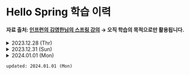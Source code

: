 # Hello Spring 학습 이력
#### 자료 출처: <a href="https://www.inflearn.com/course/%EC%8A%A4%ED%94%84%EB%A7%81-%EC%9E%85%EB%AC%B8-%EC%8A%A4%ED%94%84%EB%A7%81%EB%B6%80%ED%8A%B8">인프런의 김영한님의 스프링 강의</a> → 오직 학습의 목적으로만 활용됩니다.

<details>
<summary>2023.12.28 (Thr)</summary>
<ul>
<li>
<details>
    <summary>Spring boot libraries</summary>

- spring-boot-starter-web
    - spring-boot-start-tomcat: 톰캣 웹 서버
    - spring-webmvc: 스프링 웹 MVC
  - spring-boot-starter-thymeleaf: 템플릿 엔진 (View)
  - spring-boot-starter
      - spring-boot
          - spring-core
      - spring-boot-starter-logging
          - 콘솔이 아닌 로그로 관리하는 것이 중요 에러를 그룹화 하는 등 사용성이 좋다
          - logback (slf4j를 구현한 기능 느낌)
          - slf4j (인터페이스)

<br />

- spring-boot-starter-test: 테스트 라이브러리
    - junit: 테스트 프레임워크
        - 버전 넘어가는 중 : 4 → 5
    - mockito: 목 라이브러리
    - assertj: 테스트 코드를 좀 더 편하게 작성하게 도와주는 라이브러리
    - spring-test: 스프링 통합 테스트 지원

<hr />

</details>
</li>
        
<!-- li 태그 구분을 위한 주석  -->

<li>
<details>
<summary>welcome page & template 엔진 동작 방식</summary>

- 배운 점
    - `src/main/java/프로젝트 경로`에 controller 패키지를 생성하면 스프링에서 컨트롤러가 필요할 때 알아서 이 쪽을 바라본다
    - 컨트롤러에서 ui 패키지의 model 객체와 반환 String 값을 viewResolver로 전달 <br />
      → 반환 값을 따라 올바른 html 파일을 추적하고, 필요한 템플릿 변수를 Model 객체에서 탐색
      → 최종적으로, html 파일로 변환한 이후 톰캣 서버를 거쳐 웹 브라우저에 반환


- 과정
    - 타임 리프 템플릿의 기본적인 활용과 동작 방식을 이해하기 위해 임의로 Get 관련 컨트롤러를 생성
    - `resources/templates` 하위에 위의 컨트롤러에서 반환하는 String 값에 맞게 html 파일을 생성
    - url 경로 따라서 가보니 생성한 welcome page 확인!
    - 동작 방식 흐름도 ↓
    - <img width="1000" alt="동작 방식" src="https://github.com/Moon-GD/java-spring/assets/74173976/890e5ebd-e9d8-47ce-89f3-593817e4f9cb" />

<hr />
    
</details>        
</li>

<!-- li 태그 구분을 위한 주석  -->

<li>

<details>
<summary>CLI build & run build file</summary>

- 우선, FE 전용으로 썼던 PC라 Java 기본 설정이 잘 되어 있지 않았는데 아래의 과정으로 JAVA_HOME을 올바르게 바라보도록 설정했다
- build 할 때 java 경로 따라가야 하기 때문에 올바르게 설정하지 않으면 아래의 오류 메세지가 출력됨
- <details>
    <summary>Java 경로 관련 오류 메세지 보기</summary>

    ```bash
      "ERROR: JAVA_HOME is set to an invalid directory: '올바르지 못한 경로'. 
      Please set the JAVA_HOME variable in your environment to match the location of your Java installation."
    ```
  </details>
- <details>
    <summary>해결 방법</summary>

  ```shell
      # JAVA_HOME 경로 확인  
      $  /usr/libexec/java_home
  
      # .zshrc 파일에 반영하기 위해 이동
      $ cd ~/.zshrc
  
      # .zshrc 파일 JAVA 쪽 설정에 아래 내용 추가
      export JAVA_HOME=JAVA_HOME 경로
  
      # 터미널에 .zshrc 파일 변경 사항 즉시 반영
      $ source ~/.zshrc
    ```
   </details>

- build 방법
  ```shell
  # build 대상이 되는 스프링 프로젝트의 루트에서
  
  # build
  $ ./gradlew build
  
  # 빌드되면 build 폴더가 생성됨
  
  # jar 파일 실행
  $ java -jar ./build/libs/jar 파일
  
  # ❗️ 혹시나 build 안되면 아래 명령어 중 하나 실행하기
  ## build 결과물, 임시 파일 모두 제거
  $ ./gradlew clean
  
  ## build 결과물, 임시 파일 모두 제거 이후 빌드 실행
  $ ./gradlew clean build
  
  # 혹은, 로컬의 스프링이 Port 번호를 먼저 사용 중인지 확인하기
  ```

- 위의 build & run 과정을 통해 실제 호스팅에서 어떻게 배포하는지 가늠을 잡았다 😁

</details>

<hr />

</li>

</ul>

</details>

<!-- details 태그 구분을 위한 주석 -->

<details>
<summary>2023.12.31 (Sun)</summary>

<ul>

<li>

<details>

<summary>MVC와 템플릿 엔진</summary>

- 컨트롤러 인자에 @RequestParam을 활용하여 url parameter 값을 템플릿 엔진에 넘길 수 있다.
- 타임리프 템플릿의 경우 서버 구동 없이 Html 파일을 열게 되면 동적 생성 없이 태그 내부의 값을 렌더링한다

```html
<p th:text="'name : ' + ${name}">단순 Html 불러오기</p>

서버 구동한 경우 → "name : `model의 name 값`" 이 출력
html 정적으로 보는 경우 → "단순 Html 불러오기"가 출력 
```

</details>

</li>

<!-- li 태그 구분을 위한 주석 -->

<li>

<details>

<summary>API</summary>

<img src="https://github.com/Moon-GD/java-spring/assets/74173976/ccb909a3-9e33-4568-bfda-422ca9730179" alt="@ResposneBody 동작 방식" />

- @ResponseBody가 표기된 controller는 최종 가공된 정보를 `viewResolver`가 아닌 `HttpMessageConverter`로 넘긴다
- 이 때 정보의 유형에 따라 내부 converter 유형이 달라진다 (Request 헤더 값은 고려하지 않는 것으로 가정)
  - String: String Converter
  - Object: Json Converter
    - 과거에는 xml도 사용되었지만, Spring에서는 Json을 기본 값으로 설정해 둠.

<h4>참고</h4>
- 코드 한 줄 완성 단축키 : Command + Shift + Enter
- 클래스 내부에서 generate 호출 단축키 : Command Enter

</details>

</li>

<!-- li 태그 구분을 위한 주석 -->

</ul>

</details>

<!-- details 태그 구분을 위한 주석 -->

<details>

<summary>2024.01.01 (Mon)</summary>

<ul>

<li>

<details>

<summary>회원 도메인과 레포지토리 만들기</summary>

<h3>처음 접했던 개념</h3>

- Domain: 비즈니스 로직, DB 상호작용 등에 활용될 데이터의 형태를 추상화하여 모아둔 곳
- Repository: DB 상호작용에 필요한 구현체를 정의한 interface와 해당 interface를 구현한 class가 존재하는 곳

<h3>⁉️ 궁금했던 점 해결</h3>

- 메모리 맵 생성할 때 1번 방식으로 하는 이유

```java
import java.util.HashMap;
import java.util.Map;

// 1번
Map<Long, String> store = new HashMap<>();

// 2번
HashMap<Long, String> store = new HashMap<>();
```

→ 1번 방식의 경우 상위 클래스를 참조하기에 필요에 따라 HashMap이 아닌 다른 Map으로 교체 가능 <br />
→ 즉, HashMap으로 `store 변수`를 생성할 경우 상대적으로 유연성이 떨어지고 하위 클래스로의 의존성이 높아짐. 따라서, 일반적으로 1번 형태를 선호 

</details>

</li>

<!-- li 태그 구분을 위한 주석 -->

<li>

<details>

<summary>회원 레포지토리 테스트 케이스 작성</summary>

- 일반적인 Test 코드 파일명 컨벤션은 postfix로 Test 붙여줌
- 테스트 코드의 실행 순서는 보장받지 못하기 때문에 **항상 순서에 독립적으로 작성!**

<h3>️새로 알게 된 것</h3>

<h4>Java 8 등장 문법: Optional</h4>
- 하나의 객체로서 빈 값에 대한 처리, 기본 값 부여 등의 작업을 수행할 수 있도록 도와줌
- null에 비해 보다 안전한 처리가 가능해서 종종 활용됨.
- 값이 없을 때 get()으로 값 추출을 시도하면 `NoSuchElementException` 에러 발생

```java
Optional<string> optionalString = findValue();

// 기본 값 부여
String userName = optionalString.orElse("no name").toUpperCase();

// 빈 값 처리
String returnValue = (optionalString.isPresent()) ? 
        optionalString.get() : "Empty";
```

<br />

<h4>단축키</h4>

- 파일 트리 `focus`된 상태에서 Command + N: 파일 추가

</details>

</li>

</ul>

</details>

    updated: 2024.01.01 (Mon)
